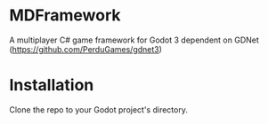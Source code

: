 # MDFramework
A multiplayer C# game framework for Godot 3 dependent on GDNet (https://github.com/PerduGames/gdnet3)

# Installation
Clone the repo to your Godot project's directory.
